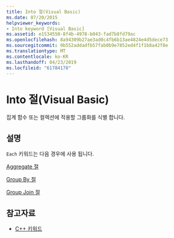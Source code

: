 ```yaml
---
title: Into 절(Visual Basic)
ms.date: 07/20/2015
helpviewer_keywords:
- Into keyword [Visual Basic]
ms.assetid: e1534550-8f4b-4978-b043-fad7b8fd79ac
ms.openlocfilehash: 8a94309b27ae3ad0c4fb6b13ae4824e4d5dece73
ms.sourcegitcommit: 9b552addadfb57fab0b9e7852ed4f1f1b8a42f8e
ms.translationtype: MT
ms.contentlocale: ko-KR
ms.lasthandoff: 04/23/2019
ms.locfileid: "61784178"
---
```

# <a name="into-clause-visual-basic"></a>Into 절(Visual Basic)
집계 함수 또는 컬렉션에 적용할 그룹화를 식별 합니다.  
  
## <a name="remarks"></a>설명  
 `Each` 키워드는 다음 경우에 사용 됩니다.  
  
 [Aggregate 절](../../../visual-basic/language-reference/queries/aggregate-clause.md)  
  
 [Group By 절](../../../visual-basic/language-reference/queries/group-by-clause.md)  
  
 [Group Join 절](../../../visual-basic/language-reference/queries/group-join-clause.md)  
  
## <a name="see-also"></a>참고자료

- [C++ 키워드](../../../visual-basic/language-reference/keywords/index.md)
